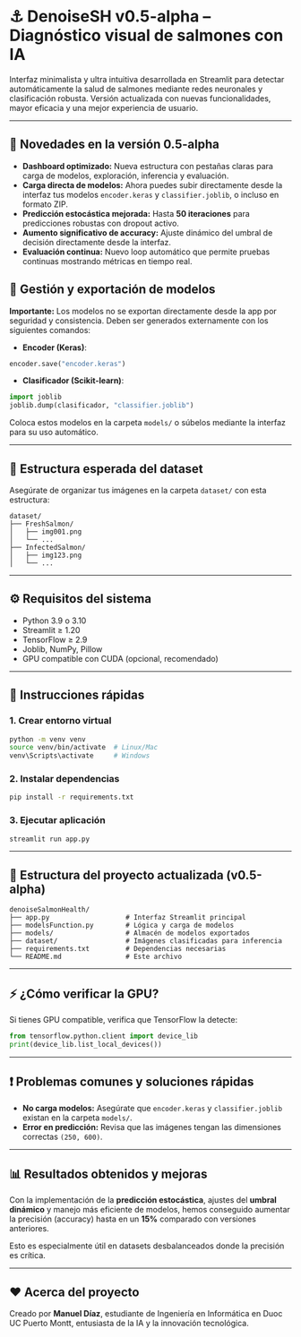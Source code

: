 
# ⚓ DenoiseSH v0.5-alpha – Diagnóstico visual de salmones con IA

Interfaz minimalista y ultra intuitiva desarrollada en Streamlit para detectar automáticamente la salud de salmones mediante redes neuronales y clasificación robusta. Versión actualizada con nuevas funcionalidades, mayor eficacia y una mejor experiencia de usuario.

---

## 🎯 Novedades en la versión 0.5-alpha

- **Dashboard optimizado:** Nueva estructura con pestañas claras para carga de modelos, exploración, inferencia y evaluación.
- **Carga directa de modelos:** Ahora puedes subir directamente desde la interfaz tus modelos `encoder.keras` y `classifier.joblib`, o incluso en formato ZIP.
- **Predicción estocástica mejorada:** Hasta **50 iteraciones** para predicciones robustas con dropout activo.
- **Aumento significativo de accuracy:** Ajuste dinámico del umbral de decisión directamente desde la interfaz.
- **Evaluación continua:** Nuevo loop automático que permite pruebas continuas mostrando métricas en tiempo real.


## 🔧 Gestión y exportación de modelos

**Importante:** Los modelos no se exportan directamente desde la app por seguridad y consistencia. Deben ser generados externamente con los siguientes comandos:

- **Encoder (Keras)**:
```python
encoder.save("encoder.keras")
```
* **Clasificador (Scikit-learn)**:

```python
import joblib
joblib.dump(clasificador, "classifier.joblib")
```

Coloca estos modelos en la carpeta `models/` o súbelos mediante la interfaz para su uso automático.

---

## 📂 Estructura esperada del dataset

Asegúrate de organizar tus imágenes en la carpeta `dataset/` con esta estructura:

```
dataset/
├── FreshSalmon/
│   ├── img001.png
│   └── ...
├── InfectedSalmon/
│   ├── img123.png
│   └── ...
```

---

## ⚙️ Requisitos del sistema

* Python 3.9 o 3.10
* Streamlit ≥ 1.20
* TensorFlow ≥ 2.9
* Joblib, NumPy, Pillow
* GPU compatible con CUDA (opcional, recomendado)

---

## 🚀 Instrucciones rápidas

### 1. Crear entorno virtual

```bash
python -m venv venv
source venv/bin/activate  # Linux/Mac
venv\Scripts\activate     # Windows
```

### 2. Instalar dependencias

```bash
pip install -r requirements.txt
```

### 3. Ejecutar aplicación

```bash
streamlit run app.py
```

---

## 📁 Estructura del proyecto actualizada (v0.5-alpha)

```
denoiseSalmonHealth/
├── app.py                   # Interfaz Streamlit principal
├── modelsFunction.py        # Lógica y carga de modelos
├── models/                  # Almacén de modelos exportados
├── dataset/                 # Imágenes clasificadas para inferencia
├── requirements.txt         # Dependencias necesarias
└── README.md                # Este archivo
```

---

## ⚡ ¿Cómo verificar la GPU?

Si tienes GPU compatible, verifica que TensorFlow la detecte:

```python
from tensorflow.python.client import device_lib
print(device_lib.list_local_devices())
```

---

## ❗ Problemas comunes y soluciones rápidas

* **No carga modelos:** Asegúrate que `encoder.keras` y `classifier.joblib` existan en la carpeta `models/`.
* **Error en predicción:** Revisa que las imágenes tengan las dimensiones correctas `(250, 600)`.

---

## 📊 Resultados obtenidos y mejoras

Con la implementación de la **predicción estocástica**, ajustes del **umbral dinámico** y manejo más eficiente de modelos, hemos conseguido aumentar la precisión (accuracy) hasta en un **15%** comparado con versiones anteriores.

Esto es especialmente útil en datasets desbalanceados donde la precisión es crítica.

---

## ❤️ Acerca del proyecto

Creado por **Manuel Díaz**, estudiante de Ingeniería en Informática en Duoc UC Puerto Montt, entusiasta de la IA y la innovación tecnológica.


